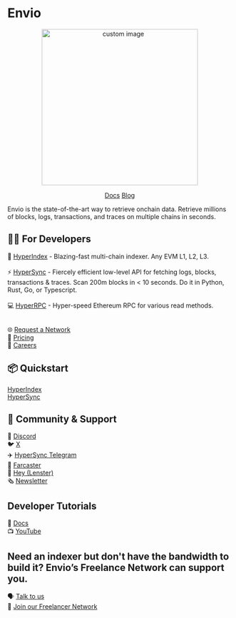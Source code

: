 # Envio
<p align="center">
  <img width="350" src="https://github.com/enviodev/.github/assets/82444671/602e8a3a-0ba7-46fc-b482-d77d016441d6" alt=" custom image"/>
<p align="center">
<a href="https://docs.envio.dev/docs/overview"> Docs</a>
<a href="https://docs.envio.dev/blog"> Blog</a>


Envio is the state-of-the-art way to retrieve onchain data. 
Retrieve millions of blocks, logs, transactions, and traces on multiple chains in seconds. 

## 👩‍💻 For Developers
📖 [HyperIndex](https://docs.envio.dev/docs/HyperIndex/overview) - Blazing-fast multi-chain indexer. Any EVM L1, L2, L3. <br><br>
⚡ [HyperSync](https://docs.envio.dev/docs/HyperSync/overview) - Fiercely efficient low-level API for fetching logs, blocks, transactions & traces. Scan 200m blocks in < 10 seconds. Do it in Python, Rust, Go, or Typescript. <br><br>
💻 [HyperRPC](https://docs.envio.dev/docs/HyperSync/overview-hyperrpc) - Hyper-speed Ethereum RPC for various read methods. <br><br>

🌐 [Request a Network](https://discord.com/invite/fztEvj79m3) <br>
💸 [Pricing](https://docs.envio.dev/docs/HyperIndex/hosted-service-billing) <br>
👷 [Careers](https://envio-dev.notion.site/Careers-2d40d8ee1ea54ed9ad229bec2e408892) <br>


## 📦 Quickstart
[HyperIndex](https://docs.envio.dev/docs/HyperIndex/contract-import) <br>
[HyperSync](https://docs.envio.dev/docs/HyperSync/overview)


## 🤝 Community & Support
👾 [Discord](https://discord.com/invite/Q9qt8gZ2fX)  <br>
🐦 [X](https://twitter.com/envio_indexer)  <br>
✈️ [HyperSync Telegram](https://t.me/+kAIGElzPjApiMjI0)  <br>
🏰 [Farcaster](https://warpcast.com/envio)  <br>
👋 [Hey (Lenster)](https://hey.xyz/u/envio)  <br>
🗞️ [Newsletter](https://envio.beehiiv.com/subscribe?utm_source=envio.beehiiv.com&utm_medium=newsletter&utm_campaign=new-post)  <br>

## Developer Tutorials
📖 [Docs](https://docs.envio.dev/docs/HyperIndex/tutorial-op-bridge-deposits)  <br>
📺 [YouTube](https://www.youtube.com/@envio_indexer)  <br>

## Need an indexer but don't have the bandwidth to build it? Envio’s Freelance Network can support you.
🗣️ [Talk to us](https://discord.com/invite/Q9qt8gZ2fX)  <br>
🧠 [Join our Freelancer Network](https://noteforms.com/forms/envio-freelancer-network-u9zqbv)  <br>
